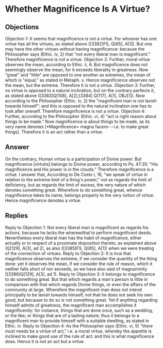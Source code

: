 # Whether Magnificence Is A Virtue?
## Objections
Objection 1: It seems that magnificence is not a virtue. For whoever has one virtue has all the virtues, as stated above ([3382]FS, Q[65], A[1]). But one may have the other virtues without having magnificence: because the Philosopher says (Ethic. iv, 2) that "not every liberal man is magnificent." Therefore magnificence is not a virtue.
Objection 2: Further, moral virtue observes the mean, according to Ethic. ii, 6. But magnificence does not seemingly observe the mean, for it exceeds liberality in greatness. Now "great" and "little" are opposed to one another as extremes, the mean of which is "equal," as stated in Metaph. x. Hence magnificence observes not the mean, but the extreme. Therefore it is not a virtue.
Objection 3: Further, no virtue is opposed to a natural inclination, but on the contrary perfects it, as stated above ([3383]Q[108], A[2];[3384] Q[117], A[1], OBJ[1]). Now according to the Philosopher (Ethic. iv, 2) the "magnificent man is not lavish towards himself": and this is opposed to the natural inclination one has to look after oneself. Therefore magnificence is not a virtue.
Objection 4: Further, according to the Philosopher (Ethic. vi, 4) "act is right reason about things to be made." Now magnificence is about things to be made, as its very name denotes [*Magnificence= magna facere---i.e. to make great things]. Therefore it is an act rather than a virtue.
## Answer
On the contrary, Human virtue is a participation of Divine power. But magnificence [virtutis] belongs to Divine power, according to Ps. 47:35: "His magnificence and His power is in the clouds." Therefore magnificence is a virtue.
I answer that, According to De Coelo i, 16, "we speak of virtue in relation to the extreme limit of a thing's power," not as regards the limit of deficiency, but as regards the limit of excess, the very nature of which denotes something great. Wherefore to do something great, whence magnificence takes its name, belongs properly to the very notion of virtue. Hence magnificence denotes a virtue.
## Replies
Reply to Objection 1: Not every liberal man is magnificent as regards his actions, because he lacks the wherewithal to perform magnificent deeds. Nevertheless every liberal man has the habit of magnificence, either actually or in respect of a proximate disposition thereto, as explained above (Q[129], A[3], ad 2), as also ([3385]FS, Q[65], A[1]) when we were treating of the connection of virtues.
Reply to Objection 2: It is true that magnificence observes the extreme, if we consider the quantity of the thing done: yet it observes the mean, if we consider the rule of reason, which it neither falls short of nor exceeds, as we have also said of magnanimity ([3386]Q[129], A[3], ad 1).
Reply to Objection 3: It belongs to magnificence to do something great. But that which regards a man's person is little in comparison with that which regards Divine things, or even the affairs of the community at large. Wherefore the magnificent man does not intend principally to be lavish towards himself, not that he does not seek his own good, but because to do so is not something great. Yet if anything regarding himself admits of greatness, the magnificent man accomplishes it magnificently: for instance, things that are done once, such as a wedding, or the like; or things that are of a lasting nature; thus it belongs to a magnificent man to provide himself with a suitable dwelling, as stated in Ethic. iv.
Reply to Objection 4: As the Philosopher says (Ethic. vi, 5) "there must needs be a virtue of act," i.e. a moral virtue, whereby the appetite is inclined to make good use of the rule of act: and this is what magnificence does. Hence it is not an act but a virtue.